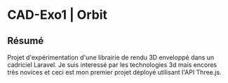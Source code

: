 # CAD-Exo1 | Orbit

## Résumé 
Projet d'expérimentation d'une librairie de rendu 3D enveloppé dans un cadriciel Laravel. Je suis interessé par les technologies 3d mais encores très novices et ceci est mon premier projet déployé utilisant l'API Three.js.

## 
